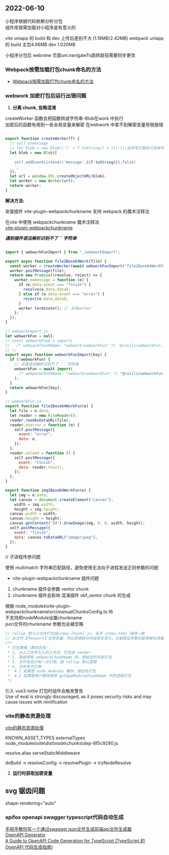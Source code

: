 
## 2022-06-10

小程序根据代码依赖分析分包  
组件库按需加载对小程序是有意义的

vite uniapp 的 build 和 dev 上传后差别不大 (1.16MB/2.42MB)
webpack uniapp 的 build 主包4.66MB dev 1.020MB

小程序分包后 webview 页面uni.navigateTo跳转路径需要同步更改

### Webpack按需加载打包chunk命名的方法
- [Webpack按需加载打包chunk命名的方法](https://www.yisu.com/zixun/159986.html)

### webwork 加密打包后运行出错问题

1. **分离 chunk, 忽略混淆**

createWorker 函数会把函数转成字符串-Blob在work 中执行  
加密后的函数有用到一些全局变量来解密 在webwork 中拿不到解密变量导致报错  

```js

export function createWorker(f) {
  // self.onmessage
  // let blob = new Blob(['(' + f.toString() +')()']);这样写只是执行没有传参
  let blob = new Blob([
    `
    self.addEventListener('message',${f.toString()},false)
    `,
  ]);
  let url = window.URL.createObjectURL(blob);
  let worker = new Worker(url);
  return worker;
}
```
**解决方法:**

安装插件 vite-plugin-webpackchunkname 支持 webpack 的魔术注释法

在vite 中使用 webpackchunkname 魔术注释法  
[vite-plugin-webpackchunkname](https://github.com/CaptainLiao/vite-plugin-webpackchunkname)  

***遇到插件语法解析识别不了 `` 字符串***

```js

import { webworkFunImport } from "./webworkImport";

export async function file2Base64Work(file) {
  const worker = createWorker(await webworkFunImport("file2Base64WorkFun"));
  worker.postMessage(file);
  return new Promise((resolve, reject) => {
    worker.onmessage = function (e) {
      if (e.data.event === "finish") {
        resolve(e.data.data);
      } else if (e.data.event === "error") {
        reject(e.data.data);
      }
      worker.terminate(); // 关闭worker
    };
  });
}
```

```js
// webworkImport.js
let webworkFun = null;
// const webworkFunA = import(
//   /* webpackChunkName: "webwork/webworkFun" */ '@/utils/webworkFun.js'
// );
export async function webworkFunImport(key) {
  if (!webworkFun) {
    // 这里语法解析识别不了 `` 字符串
    webworkFun = await import(
      /* webpackChunkName: "webwork/webworkFun" */ "@/utils/webworkFun.js"
    );
  }
  return webworkFun[key];
}
```

```js
// webworkFun.js
export function file2Base64WorkFun(e) {
  let file = e.data;
  let reader = new FileReader();
  reader.readAsDataURL(file);
  reader.onerror = function (e) {
    self.postMessage({
      event: "error",
      data: e,
    });
  };
  reader.onload = function () {
    self.postMessage({
      event: "finish",
      data: reader.result,
    });
  };
}

export function img2Base64WorkFun(e) {
  let img = e.data;
  let canvas = document.createElement("canvas"),
    width = img.width,
    height = img.height;
  canvas.width = width;
  canvas.height = height;
  canvas.getContext("2d").drawImage(img, 0, 0, width, height);
  self.postMessage({
    event: "finish",
    data: canvas.toDataURL("image/jpeg"),
  });
}

```

// 子进程传参问题


使用 multimatch 字符串匹配路径，避免使用无法向子进程发送正则参数的问题

-  vite-plugin-webpackchunkname 插件问题
  1. chunkname 插件会参数 ventor chunk
  2. chunkname 插件会影响 混淆插件 obf_ventor chunk 的生成 

根据 node_modules\vite-plugin-webpackchunkname\src\manualChunksConfig.ts:16  
不支持把nodeModule设置chunkname  
json文件的chunkname 参数也会被忽略
```js
// rollup 把入口文件打包成index-[hash].js，名字 index.html 保持一致
// 此文件【不export】任何变量，所以即使部分内容发生变化，也能保证多数包能够被长效缓存
/**
 * 打包策略（靠前优先）：
 * 1. 从入口文件引入的三方包，打包成 vendor
 * 2. 路由带有 webpackChunkName 的，按给定的名称打包
 * 3. 文件有且只有一次引用，按 rollup 默认逻辑
 * 4. 文件多次引用
 *  4.1 如果是 node_modules 模块，按包名打包
 *  4.2 如果是用户模块按照 getAppModuleChunkName 中的逻辑打包
 */

```

引入 vue3-lottie 打包时组件会触发警告  
Use of eval is strongly discouraged, as it poses security risks and may cause issues with minification

### vite的静态资源处理
[vite的静态资源处理](https://github.com/vitejs/vite/blob/main/packages/vite/src/node/constants.ts)


KNOWN_ASSET_TYPES externalTypes node_modules\vite\dist\node\chunks\dep-8f5c9290.js

resolve.alias
serveStaticMiddleware  

doBuild -> resolveConfig -> resolvePlugin -> tryNodeResolve  

2. **运行时获取加密变量**


## svg 锯齿问题

 shape-rendering="auto"

### apifox openapi swagger typescript代码自动生成

[手把手教你写一个通过swagger.json文件生成前端api文件生成器](https://juejin.cn/post/7019170615198220296)  
[OpenAPI Generator](https://openapi-generator.tech/docs/installation)  
[A Guide to OpenAPI Code Generation for TypeScript (TypeScript 的 OpenAPI 代码生成指南)](https://www.stefanwille.com/2021/05/2021-05-30-openapi-code-generator-for-typescript)  
